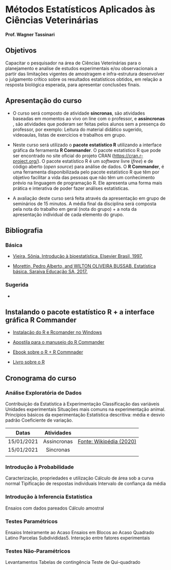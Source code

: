 # Métodos Estatísticos Aplicados às Ciências Veterinárias


**Prof. Wagner Tassinari**


## Objetivos

Capacitar o pesquisador na área de Ciências Veterinárias para o planejamento e analise de estudos experimentais e/ou observacionais a partir das limitações vigentes de amostragem e infra-estrutura desenvolver o julgamento crítico sobre os resultados estatísticos obtidos, em relação a resposta biológica esperada, para apresentar conclusões finais.


## Apresentação do curso

- O curso será composto de atividade **síncronas**, são atividades baseadas em momentos ao vivo on line com o professor, e **assíncronas** , são atividades que poderam ser feitas pelos alunos sem a presença do professor, por exemplo: Leitura do material didático sugerido, videoaulas, listas de exercícios e trabalhos em grupo.

- Neste curso será utilizado o **pacote estatístico R** utilizando a interface gráfica da ferramenta **R Commander**. O pacote estatístico R que pode ser encontrado no site oficial do projeto CRAN (https://cran.r-project.org/). O pacote estatístico R é um *software* livre (*free*) e de código aberto (*open source*) para análise de dados. O **R Commander**, é uma ferramenta disponibilizada pelo pacote estatístico R que têm por objetivo facilitar a vida das pessoas que não têm um conhecimento prévio na linguagem de programação R. Ele apresenta uma forma mais prática e interativa de poder fazer análises estatísticas.

- A avaliação deste curso será feita através da apresentação em grupo de seminários de 15 minutos. A média final da disciplina será composta pela nota do trabalho em geral (nota do grupo) + a nota da apresentação individual de cada elemento do grupo.

## Bibliografia

### Básica

- [Vieira, Sônia. Introdução à bioestatística. Elsevier Brasil, 1997.](https://www.dropbox.com/s/pu7zxtmgsb2i9si/Bioestatistica_-_Introducao_a_Bioestatistica_-_Sonia_Vieira_-_4_ed.pdf?dl=0)

- [Morettin, Pedro Alberto, and WILTON OLIVEIRA BUSSAB. Estatística básica. Saraiva Educação SA, 2017.](https://www.dropbox.com/s/uqdsalxb9wvb730/Morettin_e_Bussab-Estatastica_Basica_6_e.pdf?dl=0)



### Sugerida

- 


## Instalando o pacote estatístico R + a interface gráfica R Commander

- [Instalação do R e Rcomander no Windows](https://www.youtube.com/watch?v=UsjmoW9zrbg)

- [Apostila para o manuseio do R Commander](https://www.dropbox.com/s/l2nognaahlded68/ApostilaGeorge2016.pdf?dl=0)

- [Ebook sobre o R + R Commnader](http://www.lampada.uerj.br/arquivosdb/_book2/rcommander.html)

- [Livro sobre o R](https://www.dropbox.com/s/d09venwvdf2feo0/Beginners_GuideR.pdf?dl=0)


## Cronograma do curso

### Análise Exploratória de Dados

Contribuição da Estatística à Experimentação
Classificação das variáveis
Unidades experimentais
Situações mais comuns na experimentação animal.
Princípios básicos da experimentação
Estatística descritiva: média e desvio padrão
Coeficiente de variação.

|   Datas    | Atividades  |                                                              |
| :--------: | :---------: | ------------------------------------------------------------ |
| 15/01/2021 | Assincronas | [Fonte: Wikipédia (2020)](https://pt.wikipedia.org/wiki/Indicador_social) |
| 15/01/2021 |  Sincronas  |                                                              |
|            |             |                                                              |

### Introdução à Probabilidade

Caracterização, propriedades e utilização
Cálculo de área sob a curva normal
Tipificação de respostas individuais
Intervalo de confiança da média

### Introdução à Inferencia Estatística

Ensaios com dados pareados
Cálculo amostral

### Testes Paramétricos

Ensaios Inteiramente ao Acaso
Ensaios em Blocos ao Acaso
Quadrado Latino
Parcelas Subdivididas5. Interação entre fatores experimentais

### Testes Não-Paramétricos

Levantamentos
Tabelas de contingência
Teste de Qui-quadrado




